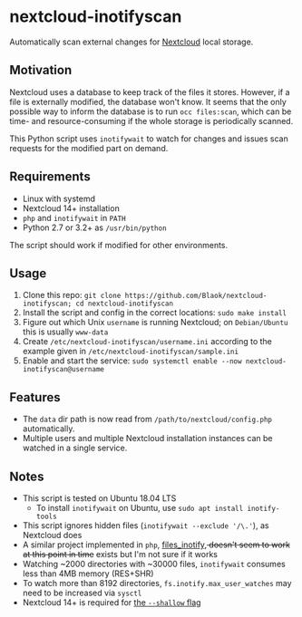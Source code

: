 # nextcloud-inotifyscan

Automatically scan external changes for [Nextcloud](https://nextcloud.com/) local storage.

## Motivation

Nextcloud uses a database to keep track of the files it stores. However, if a file is externally modified, the database won't know. It seems that the only possible way to inform the database is to run `occ files:scan`, which can be time- and resource-consuming if the whole storage is periodically scanned.

This Python script uses `inotifywait` to watch for changes and issues scan requests for the modified part on demand.

## Requirements

+ Linux with systemd
+ Nextcloud 14+ installation
+ `php` and `inotifywait` in `PATH`
+ Python 2.7 or 3.2+ as `/usr/bin/python`

The script should work if modified for other environments.

## Usage

1. Clone this repo: `git clone https://github.com/Blaok/nextcloud-inotifyscan; cd nextcloud-inotifyscan`
2. Install the script and config in the correct locations: `sudo make install`
3. Figure out which Unix `username` is running Nextcloud; on `Debian/Ubuntu` this is usually `www-data`
4. Create `/etc/nextcloud-inotifyscan/username.ini` according to the example given in `/etc/nextcloud-inotifyscan/sample.ini`
5. Enable and start the service: `sudo systemctl enable --now nextcloud-inotifyscan@username`

## Features

+ The `data` dir path is now read from `/path/to/nextcloud/config.php` automatically.
+ Multiple users and multiple Nextcloud installation instances can be watched in a single service.

## Notes

+ This script is tested on Ubuntu 18.04 LTS
  - To install `inotifywait` on Ubuntu, use `sudo apt install inotify-tools`
+ This script ignores hidden files (`inotifywait --exclude '/\.'`), as Nextcloud does
+ A similar project implemented in `php`, [files_inotify](https://github.com/icewind1991/files_inotify),<del> doesn't seem to work at this point in time</del> exists but I'm not sure if it works
+ Watching ~2000 directories with ~30000 files, `inotifywait` consumes less than 4MB memory (RES+SHR)
+ To watch more than 8192 directories, `fs.inotify.max_user_watches` may need to be increased via `sysctl`
+ Nextcloud 14+ is required for [the `--shallow` flag](https://github.com/nextcloud/server/pull/9526)
